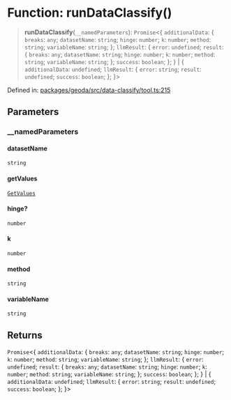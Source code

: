 # Function: runDataClassify()

> **runDataClassify**(`__namedParameters`): `Promise`\<\{ `additionalData`: \{ `breaks`: `any`; `datasetName`: `string`; `hinge`: `number`; `k`: `number`; `method`: `string`; `variableName`: `string`; \}; `llmResult`: \{ `error`: `undefined`; `result`: \{ `breaks`: `any`; `datasetName`: `string`; `hinge`: `number`; `k`: `number`; `method`: `string`; `variableName`: `string`; \}; `success`: `boolean`; \}; \} \| \{ `additionalData`: `undefined`; `llmResult`: \{ `error`: `string`; `result`: `undefined`; `success`: `boolean`; \}; \}\>

Defined in: [packages/geoda/src/data-classify/tool.ts:215](https://github.com/GeoDaCenter/openassistant/blob/2c7e2a603db0fcbd6603996e5ea15006191c5f7f/packages/geoda/src/data-classify/tool.ts#L215)

## Parameters

### \_\_namedParameters

#### datasetName

`string`

#### getValues

[`GetValues`](../type-aliases/GetValues.md)

#### hinge?

`number`

#### k

`number`

#### method

`string`

#### variableName

`string`

## Returns

`Promise`\<\{ `additionalData`: \{ `breaks`: `any`; `datasetName`: `string`; `hinge`: `number`; `k`: `number`; `method`: `string`; `variableName`: `string`; \}; `llmResult`: \{ `error`: `undefined`; `result`: \{ `breaks`: `any`; `datasetName`: `string`; `hinge`: `number`; `k`: `number`; `method`: `string`; `variableName`: `string`; \}; `success`: `boolean`; \}; \} \| \{ `additionalData`: `undefined`; `llmResult`: \{ `error`: `string`; `result`: `undefined`; `success`: `boolean`; \}; \}\>
